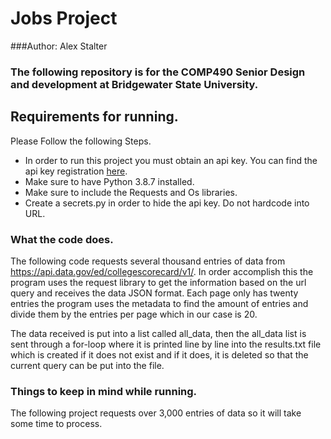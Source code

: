 # Jobs Project
###Author: Alex Stalter
### The following repository is for the COMP490 Senior Design and development at Bridgewater State University.

## Requirements for running.

Please Follow the following Steps.

- In order to run this project you must obtain an api key. You can find the api key registration [here](https://api.data.gov/signup/).
- Make sure to have Python 3.8.7 installed.
- Make sure to include the Requests and Os libraries.
- Create a secrets.py in order to hide the api key. Do not hardcode into URL.

### What the code does.

The following code requests several thousand entries of data from https://api.data.gov/ed/collegescorecard/v1/. In order
accomplish this the program uses the request library to get the information based on the url query and receives the data
JSON format. Each page only has twenty entries the program uses the metadata to find the amount of entries and divide
them by the entries per page which in our case is 20. 

The data received is put into a list called all_data, then the all_data list is sent through a for-loop where it is 
printed line by line into the results.txt file which is created if it does not exist and if it does, it is deleted so 
that the current query can be put into the file.  

### Things to keep in mind while running.

The following project requests over 3,000 entries of data so it will take some time to process.